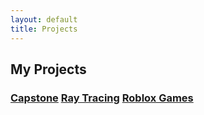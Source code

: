```yaml
---
layout: default
title: Projects
---
```


<div class="container">

<h2 class="row">
<span class="px-2 py-1 nav-header">My Projects</span>
</h2>

 <h3 class="row">
  <a class="nav-item rounded" href="./capstone">Capstone</a>
  <a class="nav-item rounded" href="./ray-tracing">Ray Tracing</a>
  <a class="nav-item rounded" href="./roblox">Roblox Games</a>
 </h3>
</div>

<br><br><br>